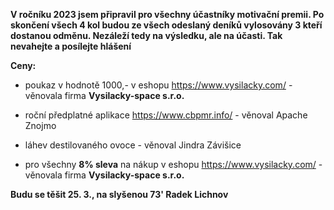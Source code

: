 **V ročníku 2023 jsem připravil pro všechny účastníky motivační premii. Po skončení všech 4 kol budou ze všech odeslaný deníků vylosovány 3 kteří dostanou odměnu. Nezáleží tedy na výsledku, ale na účasti. Tak nevahejte a posílejte hlášení**

**Ceny:**
- poukaz v hodnotě 1000,- v eshopu https://www.vysilacky.com/ - věnovala firma **Vysilacky-space s.r.o.**
- roční předplatné aplikace https://www.cbpmr.info/  - věnoval Apache Znojmo
- láhev destilovaného ovoce - věnoval Jindra Závišice

- pro všechny **8% sleva** na nákup v eshopu https://www.vysilacky.com/ - věnovala firma **Vysilacky-space s.r.o.**

**Budu se těšit 25. 3., na slyšenou 73' Radek Lichnov**
